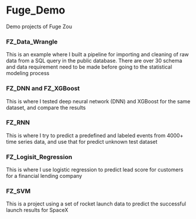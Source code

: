 # Fuge_Demo
Demo projects of Fuge Zou


### FZ_Data_Wrangle
This is an example where I built a pipeline for importing and cleaning of raw data from a SQL query in the public database. 
There are over 30 schema and data requirement need to be made before going to the statistical modeling process

### FZ_DNN and FZ_XGBoost
This is where I tested deep neural network (DNN) and XGBoost for the same dataset, and compare the results 

### FZ_RNN
This is where I try to predict a predefined and labeled events from 4000+ time series data, and use that for predict unknown test dataset

### FZ_Logisit_Regression
This is where I use logistic regression to predict lead score for customers for a financial lending company 

### FZ_SVM
This is a project using a set of rocket launch data to predict the successful launch results for SpaceX


